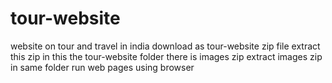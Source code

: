 # tour-website
website on tour and travel in india
download as  tour-website zip file 
extract this zip
in this the tour-website folder
there is images zip 
extract images zip in same folder
run web pages using browser
